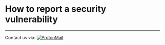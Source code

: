 # How to report a security vulnerability

---

Contact us via: 
[![ProtonMail](https://img.shields.io/badge/ProtonMail-8B89CC?logo=protonmail&logoColor=white)](mailto:fridrich_der_gosse@protonmail.com?subject=Fridrich-Messenger)